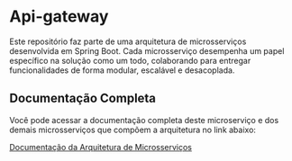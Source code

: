 # Api-gateway

Este repositório faz parte de uma arquitetura de microsserviços desenvolvida em Spring Boot. Cada microsserviço desempenha um papel específico na solução como um todo, colaborando para entregar funcionalidades de forma modular, escalável e desacoplada.  

## Documentação Completa

Você pode acessar a documentação completa deste microserviço e dos demais microsserviços que compõem a arquitetura no link abaixo:

[Documentação da Arquitetura de Microsserviços](<https://github.com/devwagnerdw/EAD-MICROSERVICES>)  
